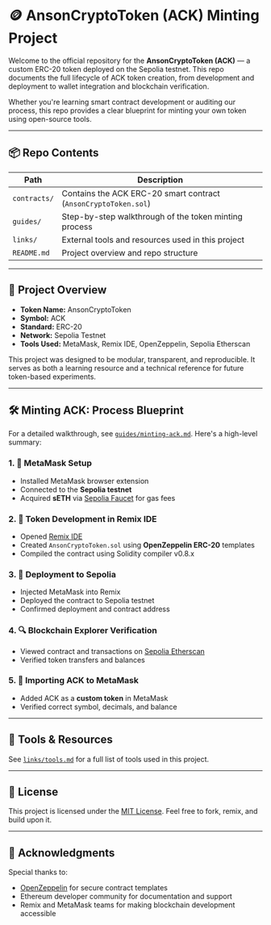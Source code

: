 # 🪙 AnsonCryptoToken (ACK) Minting Project

Welcome to the official repository for the **AnsonCryptoToken (ACK)** — a custom ERC-20 token deployed on the Sepolia testnet. This repo documents the full lifecycle of ACK token creation, from development and deployment to wallet integration and blockchain verification.

Whether you're learning smart contract development or auditing our process, this repo provides a clear blueprint for minting your own token using open-source tools.

---

## 📦 Repo Contents

| Path                | Description                                                  |
|---------------------|--------------------------------------------------------------|
| `contracts/`        | Contains the ACK ERC-20 smart contract (`AnsonCryptoToken.sol`) |
| `guides/`           | Step-by-step walkthrough of the token minting process        |
| `links/`            | External tools and resources used in this project            |
| `README.md`         | Project overview and repo structure                          |

---

## 🧠 Project Overview

- **Token Name:** AnsonCryptoToken
- **Symbol:** ACK
- **Standard:** ERC-20
- **Network:** Sepolia Testnet
- **Tools Used:** MetaMask, Remix IDE, OpenZeppelin, Sepolia Etherscan

This project was designed to be modular, transparent, and reproducible. It serves as both a learning resource and a technical reference for future token-based experiments.

---

## 🛠️ Minting ACK: Process Blueprint

For a detailed walkthrough, see [`guides/minting-ack.md`](guides/minting-ack.md). Here's a high-level summary:

### 1. 🔐 MetaMask Setup
- Installed MetaMask browser extension
- Connected to the **Sepolia testnet**
- Acquired **sETH** via [Sepolia Faucet](https://sepolia-faucet.pk910.de/?utm_source=ghost#/) for gas fees

### 2. 🧪 Token Development in Remix IDE
- Opened [Remix IDE](https://remix.ethereum.org)
- Created `AnsonCryptoToken.sol` using **OpenZeppelin ERC-20** templates
- Compiled the contract using Solidity compiler v0.8.x

### 3. 🚀 Deployment to Sepolia
- Injected MetaMask into Remix
- Deployed the contract to Sepolia testnet
- Confirmed deployment and contract address

### 4. 🔍 Blockchain Explorer Verification
- Viewed contract and transactions on [Sepolia Etherscan](https://sepolia.etherscan.io)
- Verified token transfers and balances

### 5. 💼 Importing ACK to MetaMask
- Added ACK as a **custom token** in MetaMask
- Verified correct symbol, decimals, and balance

---

## 🔗 Tools & Resources

See [`links/tools.md`](links/tools.md) for a full list of tools used in this project.

---

## 📜 License

This project is licensed under the [MIT License](LICENSE). Feel free to fork, remix, and build upon it.

---

## 🙌 Acknowledgments

Special thanks to:
- [OpenZeppelin](https://github.com/OpenZeppelin/openzeppelin-contracts) for secure contract templates
- Ethereum developer community for documentation and support
- Remix and MetaMask teams for making blockchain development accessible



